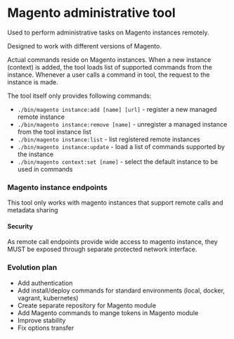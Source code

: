 # Magento administrative tool

Used to perform administrative tasks on Magento instances remotely.

Designed to work with different versions of Magento.

Actual commands reside on Magento instances. When a new instance (context) is added, the tool loads list of supported commands from the instance. Whenever a user calls a command in tool, the request to the instance is made.

The tool itself only provides following commands:

   * ```./bin/magento instance:add [name] [url]``` - register a new managed remote instance
   * ```./bin/magento instance:remove [name]``` - unregister a managed instance from the tool instance list
   * ```./bin/magento instance:list``` - list registered remote instances
   * ```./bin/magento instance:update``` - load a list of commands supported by the instance
   * ```./bin/magento context:set [name]``` - select the default instance to be used in commands
   
### Magento instance endpoints

This tool only works with magento instances that support remote calls and metadata sharing

#### Security

As remote call endpoints provide wide access to magento instance, they MUST be exposed through separate protected network interface.
   
### Evolution plan

* Add authentication
* Add install/deploy commands for standard environments (local, docker, vagrant, kubernetes)
* Create separate repository for Magento module
* Add Magento commands to mange tokens in Magento module
* Improve stability
* Fix options transfer
